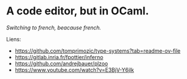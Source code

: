 # A code editor, but in OCaml.

*Switching to french, beacause french.*

Liens:
- https://github.com/tomprimozic/type-systems?tab=readme-ov-file
- https://gitlab.inria.fr/fpottier/inferno
- https://github.com/andrejbauer/plzoo
- https://www.youtube.com/watch?v=E3BjV-Y6jlk
